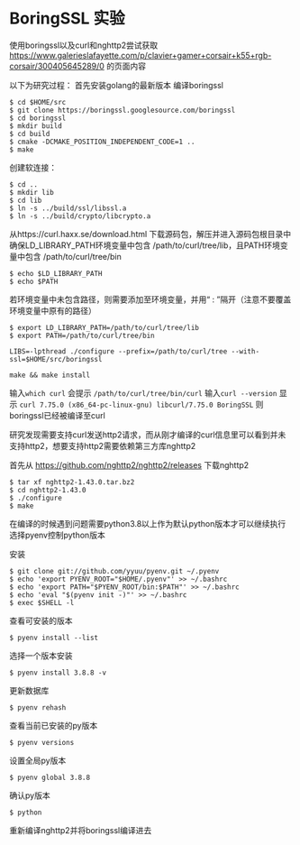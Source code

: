 # BoringSSL 实验
使用boringssl以及curl和nghttp2尝试获取 
https://www.galerieslafayette.com/p/clavier+gamer+corsair+k55+rgb-corsair/300405645289/0 
的页面内容

以下为研究过程：
首先安装golang的最新版本
编译boringssl

```
$ cd $HOME/src
$ git clone https://boringssl.googlesource.com/boringssl
$ cd boringssl
$ mkdir build
$ cd build
$ cmake -DCMAKE_POSITION_INDEPENDENT_CODE=1 .. 
$ make
```

创建软连接：

```
$ cd ..
$ mkdir lib
$ cd lib
$ ln -s ../build/ssl/libssl.a
$ ln -s ../build/crypto/libcrypto.a
```

从https://curl.haxx.se/download.html 下载源码包，解压并进入源码包根目录中
确保LD_LIBRARY_PATH环境变量中包含 /path/to/curl/tree/lib，且PATH环境变量中包含 /path/to/curl/tree/bin

```
$ echo $LD_LIBRARY_PATH
$ echo $PATH
```

若环境变量中未包含路径，则需要添加至环境变量，并用“ : ”隔开（注意不要覆盖环境变量中原有的路径）

```
$ export LD_LIBRARY_PATH=/path/to/curl/tree/lib
$ export PATH=/path/to/curl/tree/bin
```

`LIBS=-lpthread ./configure --prefix=/path/to/curl/tree --with-ssl=$HOME/src/boringssl`

`make && make install`

输入`which curl` 会提示 `/path/to/curl/tree/bin/curl`
输入`curl --version` 显示 `curl 7.75.0 (x86_64-pc-linux-gnu) libcurl/7.75.0 BoringSSL` 则boringssl已经被编译至curl

研究发现需要支持curl发送http2请求，而从刚才编译的curl信息里可以看到并未支持http2，想要支持http2需要依赖第三方库nghttp2

首先从 https://github.com/nghttp2/nghttp2/releases 下载nghttp2

```
$ tar xf nghttp2-1.43.0.tar.bz2
$ cd nghttp2-1.43.0
$ ./configure
$ make
```

在编译的时候遇到问题需要python3.8以上作为默认python版本才可以继续执行
选择pyenv控制python版本

安装

```
$ git clone git://github.com/yyuu/pyenv.git ~/.pyenv
$ echo 'export PYENV_ROOT="$HOME/.pyenv"' >> ~/.bashrc
$ echo 'export PATH="$PYENV_ROOT/bin:$PATH"' >> ~/.bashrc
$ echo 'eval "$(pyenv init -)"' >> ~/.bashrc
$ exec $SHELL -l
```

查看可安装的版本

```
$ pyenv install --list
```

选择一个版本安装

```
$ pyenv install 3.8.8 -v
```

更新数据库

```
$ pyenv rehash
```

查看当前已安装的py版本

```
$ pyenv versions
```

设置全局py版本

```
$ pyenv global 3.8.8
```

确认py版本

```
$ python
```

重新编译nghttp2并将boringssl编译进去